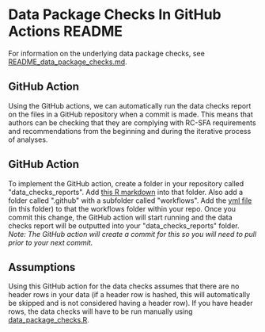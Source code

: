 # Data Package Checks In GitHub Actions README

For information on the underlying data package checks, see [README_data_package_checks.md](https://github.com/river-corridors-sfa/rcsfa-data_processing_for_publication/blob/main/Data_Package_Validation/README_data_package_checks.md). 

## GitHub Action
Using the GitHub actions, we can automatically run the data checks report on the files in a GitHub repository when a commit is made. This means that authors can be checking that they are complying with RC-SFA requirements and recommendations from the beginning and during the iterative process of analyses. 

## GitHub Action
To implement the GitHub action, create a folder in your repository called "data_checks_reports". Add [this R markdown](https://github.com/river-corridors-sfa/rcsfa-data_processing_for_publication/blob/main/Data_Package_Validation/functions/checks_report.Rmd) into that folder. Also add a folder called ".github" with a subfolder called "workflows". Add the [yml file]() (in this folder) to that the workflows folder within your repo. Once you commit this change, the GitHub action will start running and the data checks report will be outputted into your "data_checks_reports" folder. *Note: The GitHub action will create a commit for this so you will need to pull prior to your next commit.*

## Assumptions
Using this GitHub action for the data checks assumes that there are no header rows in your data (if a header row is hashed, this will automatically be skipped and is not considered having a header row). If you have header rows, the data checks will have to be run manually using [data_package_checks.R](https://github.com/river-corridors-sfa/rcsfa-data_processing_for_publication/blob/main/Data_Package_Validation/data_package_checks.R).
